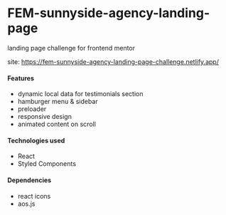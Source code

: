 # FEM-sunnyside-agency-landing-page

landing page challenge for frontend mentor

site: https://fem-sunnyside-agency-landing-page-challenge.netlify.app/

#### Features
- dynamic local data for testimonials section
- hamburger menu & sidebar
- preloader
- responsive design
- animated content on scroll

#### Technologies used

- React
- Styled Components

#### Dependencies

- react icons
- aos.js
